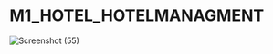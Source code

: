 # M1_HOTEL_HOTELMANAGMENT
![Screenshot (55)](https://user-images.githubusercontent.com/49784193/143413458-6f42a03d-09f4-4f15-ab0d-88a26b2c3508.png)
